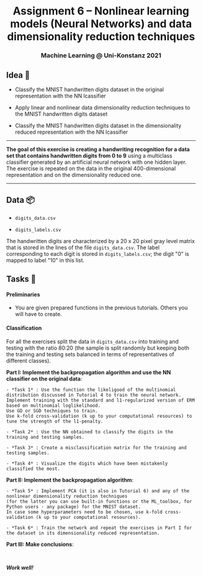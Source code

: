 <h1 align="center">
  <a>Assignment 6 – Nonlinear learning models (Neural Networks) and data dimensionality reduction techniques</a>
</h1>
<h3 align="center">
  <a>Machine Learning @ Uni-Konstanz 2021</a>
</h3>

## Idea 📓

- Classify the MNIST handwritten digits dataset in the original representation with the NN lcassifier

- Apply linear and nonlinear data dimensionality reduction techniques to the MNIST handwritten digits dataset

- Classify the MNIST handwritten digits dataset in the dimensionality reduced representation with the NN lcassifier

***

**The goal of this exercise is creating a handwriting recognition for a data set that contains handwritten digits from 0 to 9** using a multiclass classifier generated by an artificial neural network with one hidden layer. The exercise is repeated on the data in the original 400-dimensional representation and on the dimensionality reduced one.

***

## Data 📦

- `digits_data.csv`

- `digits_labels.csv`

The handwritten digits are characterized by a 20 x 20 pixel gray level matrix that is stored in the lines of the file `digits_data.csv`. The label corresponding to each digit is stored in `digits_labels.csv`; the digit "0" is mapped to label "10" in this list.

## Tasks 📝

#### Preliminaries

- You are given prepared functions in the previous tutorials. Others you will have to create.
	
#### Classification

For all the exercises split the data in `digits_data.csv` into training and testing with the ratio 80:20 (the sample is split randomly but keeping both the training and testing sets balanced in terms of representatives of different classes). 
	
**Part I: Implement the backpropagation algorithm and use the NN classifier on the original data**:
	
	- *Task 1* : Use the function the likeligood of the multinomial distribution discussed in Tutorial 4 to train the neural network. 
	Implement training with the standard and l1-regularized version of ERM based on multinomial loglikelihood. 
	Use GD or SGD techniques to train. 
	Use k-fold cross-validation (k up to your computational resources) to tune the strength of the l1-penalty.
	
	- *Task 2* : Use the NN obtained to classify the digits in the training and testing samples.
	
	- *Task 3* : Create a misclassification matrix for the training and testing samples.
	
	- *Task 4* : Visualize the digits which have been mistakenly classified the most.

**Part II: Implement the backpropagation algorithm**:
	
	- *Task 5* : Implement PCA (it is also in Tutorial 6) and any of the nonlinear dimensionality reduction techniques 
	(for the latter you can use built-in functions or the ML_toolbox, for Python users - any package) for the MNIST dataset. 
	In case some hyperparameters need to be chosen, use k-fold cross-validation (k up to your computational resources).
	
	- *Task 6* : Train the network and repeat the exercises in Part I for the dataset in its dimensionality reduced representation.
	
**Part III: Make conclusions**:	
	


<br>

***Work well!***

<br>
